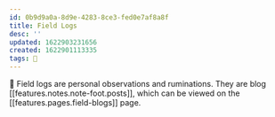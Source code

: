 ```yaml
---
id: 0b9d9a0a-8d9e-4283-8ce3-fed0e7af8a8f
title: Field Logs
desc: ''
updated: 1622903231656
created: 1622901113335
tags: 🌿
---
```


📓 Field logs are personal observations and ruminations. They are blog [[features.notes.note-foot.posts]], which can be viewed on the [[features.pages.field-blogs]] page.
